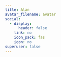 ```yaml
---
title: Alan
avatar_filename: avatar
social:
  - display:
      header: false
    link: no
    icon_pack: fas
    icon: no
superuser: false
---
```


